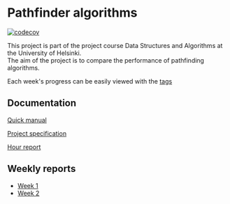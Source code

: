 # Pathfinder algorithms

[![codecov](https://codecov.io/gh/yusifsalam/pathfinder_tira/branch/main/graph/badge.svg?token=7WFH83VS5H)](https://codecov.io/gh/yusifsalam/pathfinder_tira)

This project is part of the project course Data Structures and Algorithms at the University of Helsinki.  
The aim of the project is to compare the performance of pathfinding algorithms.

Each week's progress can be easily viewed with the [tags](https://github.com/yusifsalam/pathfinder_tira/tags)

## Documentation

[Quick manual](https://github.com/yusifsalam/pathfinder_tira/blob/main/Documentation/Usage.md)

[Project specification](https://github.com/yusifsalam/pathfinder_tira/blob/main/Documentation/Specification.md)

[Hour report](https://github.com/yusifsalam/pathfinder_tira/blob/main/Documentation/Hour_report.md)

## Weekly reports

- [Week 1](https://github.com/yusifsalam/pathfinder_tira/blob/main/Documentation/Weekly%20reports/Week1.md)
- [Week 2](https://github.com/yusifsalam/pathfinder_tira/blob/main/Documentation/Weekly%20reports/Week2.md)
  <!-- - [Week 3](https://github.com/yusifsalam/pathfinder_tira/blob/main/Documentation/Weekly%20reports/Week3.md) -->
  <!-- - [Week 4](https://github.com/yusifsalam/pathfinder_tira/blob/main/Documentation/Weekly%20reports/Week4.md) -->
  <!-- - [Week 5](https://github.com/yusifsalam/pathfinder_tira/blob/main/Documentation/Weekly%20reports/Week5.md) -->
  <!-- - [Week 6](https://github.com/yusifsalam/pathfinder_tira/blob/main/Documentation/Weekly%20reports/Week6.md) -->
  <!-- - [Week 7](https://github.com/yusifsalam/pathfinder_tira/blob/main/Documentation/Weekly%20reports/Week7.md) -->
